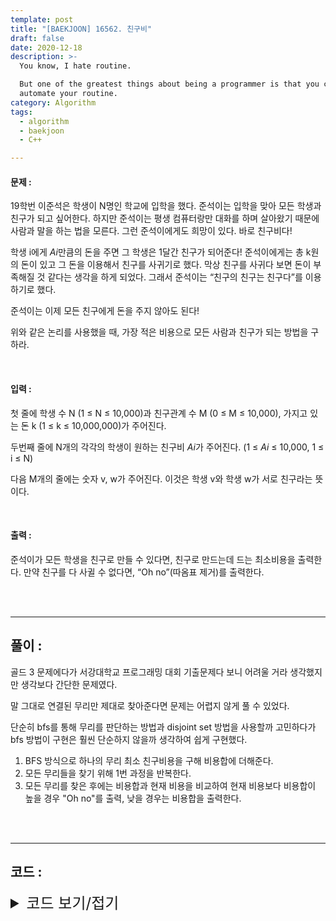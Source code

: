 ```yaml
---
template: post
title: "[BAEKJOON] 16562. 친구비"
draft: false
date: 2020-12-18
description: >-
  You know, I hate routine.

  But one of the greatest things about being a programmer is that you can
  automate your routine.
category: Algorithm
tags:
  - algorithm
  - baekjoon
  - C++

---
```




#### 문제 : 

19학번 이준석은 학생이 N명인 학교에 입학을 했다. 준석이는 입학을 맞아 모든 학생과 친구가 되고 싶어한다. 하지만 준석이는 평생 컴퓨터랑만 대화를 하며 살아왔기 때문에 사람과 말을 하는 법을 모른다. 그런 준석이에게도 희망이 있다. 바로 친구비다!

학생 i에게 *Ai*만큼의 돈을 주면 그 학생은 1달간 친구가 되어준다! 준석이에게는 총 k원의 돈이 있고 그 돈을 이용해서 친구를 사귀기로 했다. 막상 친구를 사귀다 보면 돈이 부족해질 것 같다는 생각을 하게 되었다. 그래서 준석이는 “친구의 친구는 친구다”를 이용하기로 했다.

준석이는 이제 모든 친구에게 돈을 주지 않아도 된다!

위와 같은 논리를 사용했을 때, 가장 적은 비용으로 모든 사람과 친구가 되는 방법을 구하라.

<br/>

#### 입력 :

첫 줄에 학생 수 N (1 ≤ N ≤ 10,000)과 친구관계 수 M (0 ≤ M ≤ 10,000), 가지고 있는 돈 k (1 ≤ k ≤ 10,000,000)가 주어진다.

두번째 줄에 N개의 각각의 학생이 원하는 친구비 *Ai*가 주어진다. (1 ≤ *Ai* ≤ 10,000, 1 ≤ i ≤ N)

다음 M개의 줄에는 숫자 v, w가 주어진다. 이것은 학생 v와 학생 w가 서로 친구라는 뜻이다.

<br/>

#### 출력 : 

준석이가 모든 학생을 친구로 만들 수 있다면, 친구로 만드는데 드는 최소비용을 출력한다. 만약 친구를 다 사귈 수 없다면, “Oh no”(따옴표 제거)를 출력한다.

<br/>

<br/>

___

## 풀이 :

골드 3 문제에다가 서강대학교 프로그래밍 대회 기출문제다 보니 어려울 거라 생각했지만 생각보다 간단한 문제였다.

말 그대로 연결된 무리만 제대로 찾아준다면 문제는 어렵지 않게 풀 수 있었다.

단순히 bfs를 통해 무리를 판단하는 방법과 disjoint set 방법을 사용할까 고민하다가 bfs 방법이 구현은 훨씬 단순하지 않을까 생각하여 쉽게 구현했다.

1. BFS 방식으로 하나의 무리 최소 친구비용을 구해 비용합에 더해준다.
2. 모든 무리들을 찾기 위해 1번 과정을 반복한다.
3. 모든 무리를 찾은 후에는 비용합과 현재 비용을 비교하여 현재 비용보다 비용합이 높을 경우 "Oh no"를 출력, 낮을 경우는 비용합을 출력한다.

<br/>

<br/>

---

## 코드 :

<details>
<summary style="cursor:pointer; font-size:1.5rem">
	코드 보기/접기
</summary>

```c++
#include <iostream>
#include <vector>
#include <queue>
#include <algorithm>

using namespace std;
vector<vector<int>> adj;
int *cost, costsum;
bool *checked;

void initializer(int n) {
    cost = new int[n + 1];
    checked = new bool[n + 1]{false};
    adj.resize(n + 1);
}

void bfs(int cur) {
    queue<int> q;
    int mincost = cost[cur], size, comp;
    checked[cur] = true;
    q.push(cur);
    while (!q.empty()) {
        cur = q.front();
        q.pop();
        size = adj[cur].size();
        for (int k = 0; k < size; k++) {
            comp = adj[cur][k];
            if (!checked[comp]) {
                checked[comp] = true;
                q.push(comp);
                mincost = min(mincost, cost[comp]);
            }
        }
    }
    costsum += mincost;
}

int main() {
    int n, m, k, fir, sec, i;
    cin >> n >> m >> k;
    initializer(n);

    for (i = 1; i <= n; i++)
        cin >> cost[i];
    while (m--) {
        cin >> fir >> sec;
        adj[fir].push_back(sec);
        adj[sec].push_back(fir);
    }

    for (i = 1; i <= n; i++)
        if (!checked[i]) bfs(i);
    if (k >= costsum) cout << costsum << '\n';
    else cout << "Oh no" << '\n';

    return 0;
}
```

</details>
<br/>